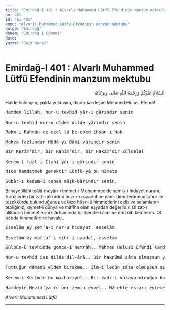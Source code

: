 ```yaml
---
title: "Emirdağ-I 401 : Alvarlı Muhammed Lütfü Efendinin manzum mektubu"
no: 401
id: "E1-401"
konu: "Alvarlı Muhammed Lütfü Efendinin manzum mektubu"
bolge: "Emirdağ"
donem: "Emirdağ 1 Dönemi"
date: 
yazar: "Said Nursî"
---
```


# Emirdağ-I 401 : Alvarlı Muhammed Lütfü Efendinin manzum mektubu

<p class="arabic" dir="rtl" title="Meal: “Allah Teâlâ'nın selâmı, rahmeti ve bereketleri üzerinize olsun.”">اَلسَّلاَمُ عَلَيْكُمْ وَرَحْمَةُ اللّٰهِ تَعَالٰى وَبَرَكَاتُهُ</p>

Halde haldaşım, yolda yoldaşım, dinde kardeşim Mehmed Hulusi Efendi!

<pre>
Hamden lillah, nur-u tevhid yâr-ı gârındır senin
 
Nur-u tevhid nur-u dîdem dilde yârındır senin
</pre>

<pre>
Rahm-ı Rahmân ez-ezel tâ be-ebed ihsan-ı Hak
 
Mahza fazlından Hüdâ-yı Bâki vârındır senin
</pre>

<pre>
Bir Kerîm’dir, bir Rahîm’dir, bir Hakîm’dir Zülcelal
 
Kerem-i fazl-ı İlahî yâr-ı gârındır senin
</pre>

<pre>
Nice hamdetmek gerektir Lütfü-yâ bu nimete
 
Gubâr-ı kadem-i canan müşk-bârındır senin.
</pre>

Biinayetillâhi teâlâ meyân-ı ümmet-i Muhammed’de şem’a-i hidayet nurunu fürûz eden bir zat-ı âlikadrin huzur-u saadetine nâm-ı kemterânemi tahrir ile tezekkürde bulunduğunuz ve bize hüsn-ü himmetlerini celb ve selamlarını tebliğiniz, kıymet-i dünya ve mâfiha olan eşyadan değerlidir. Ol zat-ı âlikadrin himmetlerini istirhamında bir bende-i âciz ve müznib kemterim. Ol bâbda himmetlerine havale..

<pre>
Esselâm ey şem’a-i nur-u hidayet, esselâm
 
Esselâm ey matla’-ı mihr-i saadet, esselâm
</pre>

<pre>
Gülbün-ü tevhidde gonca-i hemrâh.. Mehmed Hulusi Efendi kardeş
 
Nur-u tevhid ise dilde dil-ârâ.. Bir haknümâ zâta olmuşsun yoldaş
 
Tuttuğun dâmeni elden bırakma.. İlm-i ledün zâta olmuşsun sırdaş
 
Kerem-i Kerîm’e bu mazhariyet.. Bir kadr-i vâlâya olduğun haldaş
 
Hamdeyle Mevlâ’ya rû ber-zemin evvel.. Nâ-ehle esrarı eyleme sen fâş.
</pre>

*Alvarlı Muhammed Lütfü*

***
